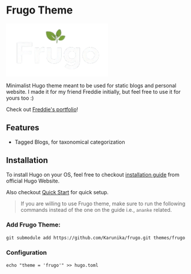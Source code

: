 # Frugo Theme

![frugo](dark-logo.png)

Minimalist Hugo theme meant to be used for static blogs and personal website. I made it for my friend Freddie initially, but feel free to use it for yours too :)

Check out [Freddie's portfolio](https://github.com/wickedjargon/)!

## Features

- Tagged Blogs, for taxonomical categorization

## Installation

To install Hugo on your OS, feel free to checkout [installation guide](https://gohugo.io/installation/) from official Hugo Website.

Also checkout [Quick Start](https://gohugo.io/getting-started/quick-start/) for quick setup.

> If you are willing to use Frugo theme, make sure to run the following commands instead of the one on the guide i.e., `ananke` related.

### Add Frugo Theme:

```
git submodule add https://github.com/Karunika/frugo.git themes/frugo
```

### Configuration

```
echo "theme = 'frugo'" >> hugo.toml
```

